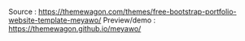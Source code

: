 Source : https://themewagon.com/themes/free-bootstrap-portfolio-website-template-meyawo/
Preview/demo : https://themewagon.github.io/meyawo/
